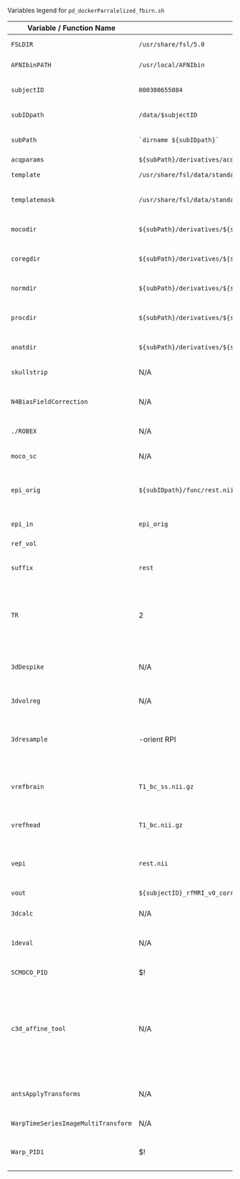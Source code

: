 Variables legend for `pd_dockerParralelized_fbirn.sh`

|  Variable / Function Name |  Value |    Meaning |
| --- | --- | --- |
|`FSLDIR`  |  `/usr/share/fsl/5.0`| directory where FLS is installed on the docker container|
| `AFNIbinPATH` | `/usr/local/AFNIbin` | directory of AFNI binary executable files  |
| `subjectID` | `000300655084` | ID of the subject being processed at this thread in the current instance of the script |
| `subIDpath` | `/data/$subjectID` | path which contains the subject's data |
| `subPath` | `` `dirname ${subIDpath}` `` | executes the dirname utility to extract the subject's data directory (?) |
|`acqparams`|`${subPath}/derivatives/acqparams.txt`||
|`template`|`/usr/share/fsl/data/standard/MNI152_T1_2mm_brain.nii.gz`|model brain used for other functions in the script|
|`templatemask`|`/usr/share/fsl/data/standard/MNI152_T1_2mm_brain_mask.nii.gz`|this is the mask associated with the model brain used for other functions |
|`mocodir`|`${subPath}/derivatives/${subjectID}/motion`|directory at which files associated with motion (?) are written as output of the script|
|`coregdir`|`${subPath}/derivatives/${subjectID}/coregistration`|directory at which files associated with coregistration are written as output of the script|
|`normdir`|`${subPath}/derivatives/${subjectID}/normalization`|directory at which files associated with normalization are written as output of the script|
|`procdir`|`${subPath}/derivatives/${subjectID}/processed`|directory at which any processed files are written as output of the script|
|`anatdir`|`${subPath}/derivatives/${subjectID}/anat`|directory at which any anatomical files are written as output of the script|
|`skullstrip`|N/A|"wrapper-function" that performs skull stripping|
|`N4BiasFieldCorrection`|N/A| tool by NIH Insight Toolkit used to perform bias field correction (removes smooth bias field signal which corrupts MRI images)|
|`./ROBEX`|N/A| Robust Brain Extraction, a tool used to do skull stripping|
|`moco_sc`|N/A| "wrapper-function" that uses AFNI to perform motion correction on the voxels|
|`epi_orig`|`${subIDpath}/func/rest.nii`|this is the bold signal for a task for the subject currently being processed by this instance of the script|
|`epi_in`| `epi_orig` | local variable for the `moco_sc` function, `epi_orig` is used as an argument to 
|`ref_vol`|||
|`suffix`|`rest`|this is suffix that should be placed in the file names associated with fMRI intermediate processing files (?)|
|`TR`|2|variable containing repetition time for the time sequence, TR is the length of time between corresponding consecutive points on a repeating series of pulses and echoes|
|`3dDespike`|N/A|removes 'spikes' from the 3D+time input dataset and writes a new dataset with the spike values replaced by something more pleasing to the eye.|
|`3dvolreg`|N/A|registers each 3D sub-brick from the input dataset to the base brick|
|`3dresample`|-orient RPI|an AFNI function used to reorient the axes to a new order, with `OR_CODE=RPI` this means orient the x axis as right to left, posterior to anterior for the y axis, and inferior to superior for the z axis |
|`vrefbrain`|`T1_bc_ss.nii.gz`|anatomical brain obtained from sMRI after performing bias corection and skull strip used to construct future images (?2)|
|`vrefhead`|`T1_bc.nii.gz`|anatomical head obtainted from sMRI scan of patient before skull stripping, used to construct future files involving head (?1)|
|`vepi`|`rest.nii`|file containing bold signal for one run of the current subject being processed at this thread in the current instance of the script|
|`vout`|`${subjectID}_rfMRI_v0_correg`|suffix used to name the output files associated with corregistration|
|`3dcalc`|N/A|This program does voxel-by-voxel arithmetic on 3D datasets|
|`1deval`|N/A|Evaluates an expression that may include columns of data from one or more text files and writes the result to stdout.|
|`SCMOCO_PID`|$!|captures the process id of the `moco_sc` right after it is called|
|`c3d_affine_tool`| N/A| special complementary tool built to work with ITK-Snap and convert3d to manipulate the transform file. The transform file contains a matrix representing a transform from the physical space of the reference image to the physical space of the moving image, (convert between FSL and ANTs transform matrix files) |
|`antsApplyTransforms`|N/A|applied to an input image, transforms it according to a reference image and a transform (or a set of transforms)|
|`WarpTimeSeriesImageMultiTransform`|N/A|warps fMRI data to the MNI template|
|`Warp_PID1`| $! | catches the process id of the `WarpTimeSeriesImageMultiTransform` function call so it can be passed to a wait function later|





